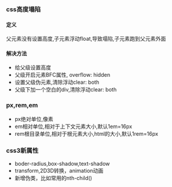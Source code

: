 ### css高度塌陷
#### 定义
父元素没有设置高度,子元素浮动float,导致塌陷,子元素跑到父元素外面
#### 解决方法
* 给父级设置高度
* 父级开启元素BFC属性, overflow: hidden
* 设置父级伪元素,清除浮动clear: both
* 父级下加一个空白的div,清除浮动clear: both

### px,rem,em
* px绝对单位,像素
* em相对单位,相对于上下文元素大小,默认1em=16px
* rem根目录单位,相对于根元素大小,html的大小,默认1rem=16px

### css3新属性
* boder-radius,box-shadow,text-shadow
* transform,2D3D转换，animation动画
* 新增伪类，比如常用的nth-child()